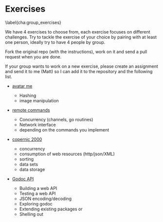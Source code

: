 # Exercises
\label{cha:group_exercises}

We have 4 exercises to choose from, each exercise focuses on
different challenges. Try to tackle the exercise of your choice
by pairing with at least one person, ideally try to have 4 people by
group.

Fork the original repo (with the instructions), work on it and send
a pull request when you are done.

If your group wants to work on a new exercise, please create an
assignment and send it to me (Matt) so I can add it to the repository and the following list.

* [avatar me](https://github.com/GoBootcamp/avatarme)
  * Hashing
  * image manipulation

* [remote commands](https://github.com/GoBootcamp/remotecmds)
  * Concurrency (channels, go routines)
  * Network interface
  * depending on the commands you implement

* [copernic 2000](https://github.com/GoBootcamp/copernic)
  * concurrency
  * consumption of web resources (http/json/XML)
  * sorting
  * data sets
  * data storage

* [Godoc API](https://github.com/GoBootcamp/godocapi)
  * Building a web API
  * Testing a web API
  * JSON encoding/decoding
  * Exploring godoc
  * Extending existing packages or
  * Shelling out
